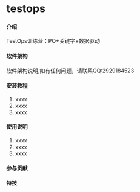 # testops

#### 介绍
TestOps训练营：PO+关键字+数据驱动

#### 软件架构
软件架构说明,如有任何问题，请联系QQ:2929184523


#### 安装教程

1.  xxxx
2.  xxxx
3.  xxxx

#### 使用说明

1.  xxxx
2.  xxxx
3.  xxxx

#### 参与贡献


#### 特技

